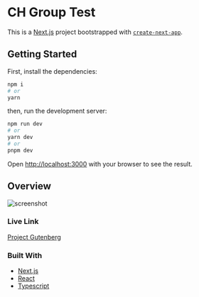 # CH Group Test

This is a [Next.js](https://nextjs.org/) project bootstrapped with [`create-next-app`](https://github.com/vercel/next.js/tree/canary/packages/create-next-app).

## Getting Started

First, install the dependencies:

```bash
npm i
# or
yarn
```

then, run the development server:

```bash
npm run dev
# or
yarn dev
# or
pnpm dev
```

Open [http://localhost:3000](http://localhost:3000) with your browser to see the result.

## Overview

![screenshot](/screenshots/preview.jpg)

### Live Link

[Project Gutenberg](https://ch-devubong.vercel.app)

### Built With

- [Next.js](https://nextjs.org/)
- [React](https://reactjs.org/)
- [Typescript](https://www.typescriptlang.org/)
